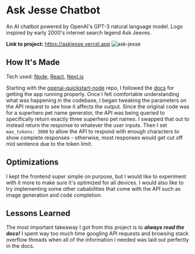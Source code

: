# Ask Jesse Chatbot
An AI chatbot powered by OpenAI's GPT-3 natural language model. Logo inspired by early 2000's internet search legend Ask Jeeves.

**Link to project:** https://askjesse.vercel.app
![ask-jesse](https://user-images.githubusercontent.com/106822556/227814166-506c98fb-d1bd-492d-91fb-0f5f44c21037.gif)

## How It's Made
Tech used: [Node](https://nodejs.org/), [React](https://reactjs.org/), [Next.js](https://nextjs.org/)

Starting with the [openai-quickstart-node](https://github.com/openai/openai-quickstart-node) repo, I followed the [docs](https://platform.openai.com/docs/quickstart) for getting the app running properly. Once I felt comfortable understanding what was happening in the codebase, I began tweaking the parameters on the API request to see how it affects the output. Since the original code was for a superhero pet name generator, the API was being queried to specifically return exactly three superhero pet names. I swapped that out to instead return the response to whatever the user inputs. Then I set `max_tokens: 3000` to allow the API to respond with enough characters to show complete responses - otherwise, most responses would get cut off mid sentence due to the token limit.

## Optimizations
I kept the frontend super simple on purpose, but I would like to experiment with it more to make sure it's optimized for all devices. I would also like to try implementing some other cababilities that come with the API such as image generation and code completion.

## Lessons Learned
The most important takeaway I got from this project is to ***always read the docs!*** I spent way too much time googling API requests and browsing stack overflow threads when all of the information I needed was laid out perfectly in the docs.
